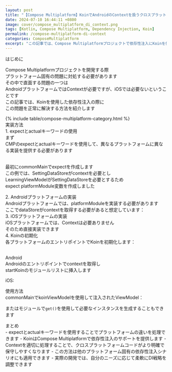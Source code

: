 ```yaml
---
layout: post
title: "【Compose Multiplatform】KoinでAndroidのContextを扱うクロスプラットフォームアプリの実装"
date: 2024-07-10 16:44:11 +0800
image: cover/compose_multiplatform_di_context.png
tags: [Kotlin, Compose Multiplatform, Dependency Injection, Koin]
permalink: /compose-multiplatform-di-context
categories: ComposeMultiplatform
excerpt: "この記事では、Compose Multiplatformプロジェクトで依存性注入にKoinを使用する際のAndroid固有のContext問題の処理方法について詳しく説明し、実際のコード実装を提供します。"
---
```


<div class="c-border-main-title-2">はじめに</div>

Compose Multiplatformプロジェクトを開発する際<br>
プラットフォーム固有の問題に対処する必要があります<br>
その中で直面する問題の一つは<br>
AndroidプラットフォームではContextが必要ですが、iOSでは必要ないということです<br>
この記事では、Koinを使用した依存性注入の際に<br>
この問題を正常に解決する方法を紹介します<br>

<div id="category">
    {% include table/compose-multiplatform-category.html %}
</div>


<div class="c-border-main-title-2">実装方法</div>
<div class="c-border-content-title-1">1. expectとactualキーワードの使用</div>
まず<br>
CMPのexpectとactualキーワードを使用して、異なるプラットフォームに異なる実装を提供する必要があります<br><br>

最初にcommonMainでexpectを作成します<br>
この例では、SettingDataStoreがcontextを必要とし<br>
LearningViewModelがSettingDataStoreを必要とするため<br>
expect platformModule変数を作成しました<br>
<script src="https://gist.github.com/waitzShigoto/3b4f485ab4125137e709bdbb1beb9aa3.js"></script>

<div class="c-border-content-title-1">2. Androidプラットフォームの実装</div>
Androidプラットフォームでは、platformModuleを実装する必要があります<br>
ここでdataStoreがcontextを取得する必要があると想定しています：<br>
<script src="https://gist.github.com/waitzShigoto/683e5aae4fed38732e316cb0a94cde94.js"></script>

<div class="c-border-content-title-1">3. iOSプラットフォームの実装</div>
iOSプラットフォームでは、Contextは必要ありません<br>
そのため直接実装できます<br>
<script src="https://gist.github.com/waitzShigoto/912bd0f442f650156791481b1cf7e4c3.js"></script>

<div class="c-border-content-title-1">4. Koinの初期化</div>
各プラットフォームのエントリポイントでKoinを初期化します：<br><br>

Android<br>
Androidのエントリポイントでcontextを取得し<br>
startKoinのモジュールリストに挿入します<br>
<script src="https://gist.github.com/waitzShigoto/34ee8c8baf10fe2ab0a34a0d3815994a.js"></script>

iOS:<br>
<script src="https://gist.github.com/waitzShigoto/425c93b104dcc5cc35373a83174dfe1d.js"></script>

<div class="c-border-main-title-2">使用方法</div>
commonMainでkoinViewModelを使用して注入されたViewModel：<br>
<script src="https://gist.github.com/waitzShigoto/0d756e78444510d20f26fec3a8829358.js"></script>

またはモジュールで`get()`を使用して必要なインスタンスを生成することもできます
<script src="https://gist.github.com/waitzShigoto/3b4f485ab4125137e709bdbb1beb9aa3.js"></script>

<div class="c-border-main-title-2">まとめ</div>
- expectとactualキーワードを使用することでプラットフォームの違いを処理できます
- KoinはCompose Multiplatformで依存性注入のサポートを提供します
- Contextを適切に処理することで、クロスプラットフォームコードがより明確で保守しやすくなります
- この方法は他のプラットフォーム固有の依存性注入シナリオにも適用できます
- 実際の開発では、自分のニーズに応じて柔軟にDI戦略を調整できます 